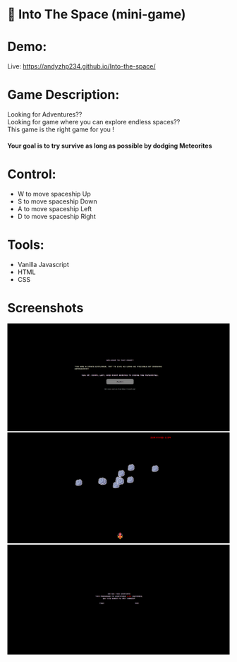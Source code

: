 # :space_invader: Into The Space (mini-game)

# Demo:
Live: https://andyzhp234.github.io/Into-the-space/

# Game Description:
Looking for Adventures?? <br />
Looking for game where you can explore endless spaces?? <br />
This game is the right game for you ! <br />
#### Your goal is to try survive as long as possible by dodging Meteorites <br />

# Control:
 - W to move spaceship Up
 - S to move spaceship Down
 - A to move spaceship Left
 - D to move spaceship Right

# Tools:
 - Vanilla Javascript
 - HTML
 - CSS



# Screenshots
<img src="game_images/home.png" alt="home_png"/>
<img src="game_images/game.png" alt="home_png"/>
<img src="game_images/game_end.png" alt="home_png"/>
